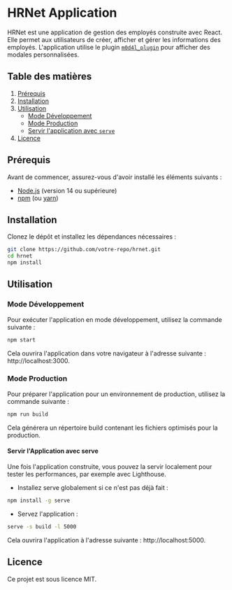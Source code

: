# HRNet Application

HRNet est une application de gestion des employés construite avec React. Elle permet aux utilisateurs de créer, afficher et gérer les informations des employés. L'application utilise le plugin [`m0d4l_plugin`](https://www.npmjs.com/package/m0d4l_plugin) pour afficher des modales personnalisées.

## Table des matières

1. [Prérequis](#prérequis)
2. [Installation](#installation)
3. [Utilisation](#utilisation)
    - [Mode Développement](#mode-développement)
    - [Mode Production](#mode-production)
    - [Servir l'application avec `serve`](#servir-lapplication-avec-serve)
4. [Licence](#licence)

## Prérequis

Avant de commencer, assurez-vous d'avoir installé les éléments suivants :

- [Node.js](https://nodejs.org/) (version 14 ou supérieure)
- [npm](https://www.npmjs.com/) (ou [yarn](https://yarnpkg.com/))

## Installation

Clonez le dépôt et installez les dépendances nécessaires :

```bash
git clone https://github.com/votre-repo/hrnet.git
cd hrnet
npm install
```

## Utilisation

### Mode Développement

Pour exécuter l'application en mode développement, utilisez la commande suivante :

```bash
npm start
```

Cela ouvrira l'application dans votre navigateur à l'adresse suivante : http://localhost:3000.

### Mode Production

Pour préparer l'application pour un environnement de production, utilisez la commande suivante :

```bash
npm run build
```

Cela générera un répertoire build contenant les fichiers optimisés pour la production.

#### Servir l'Application avec serve

Une fois l'application construite, vous pouvez la servir localement pour tester les performances, par exemple avec Lighthouse.

 - Installez serve globalement si ce n'est pas déjà fait :

```bash
npm install -g serve
```

 - Servez l'application :

```bash
serve -s build -l 5000
```

Cela ouvrira l'application à l'adresse suivante : http://localhost:5000.

## Licence

Ce projet est sous licence MIT.